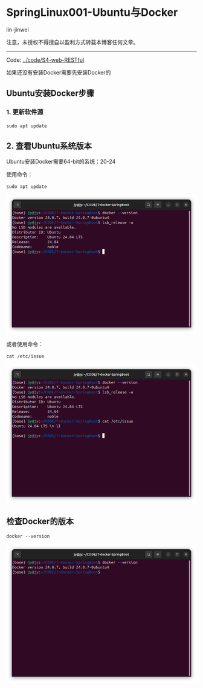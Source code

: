 # SpringLinux001-Ubuntu与Docker

lin-jinwei

注意，未授权不得擅自以盈利方式转载本博客任何文章。

---

Code: [../code/S4-web-RESTful](../code/)


如果还没有安装Docker需要先安装Docker的

## Ubuntu安装Docker步骤
### 1. 更新软件源
```shell
sudo apt update
```

## 2. 查看Ubuntu系统版本
Ubuntu安装Docker需要64-bit的系统：20-24

使用命令：
```shell
sudo apt update
```
![alt text](image.png)

或者使用命令：
```shell
cat /etc/issue
```

![alt text](image-1.png)


## 检查Docker的版本

```shell
docker --version
```

![alt text](imgs/image-0.png)



